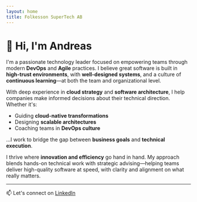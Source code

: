 ```yaml
---
layout: home
title: Folkesson SuperTech AB
---
```


# 👋 Hi, I'm Andreas

I'm a passionate technology leader focused on empowering teams through modern **DevOps** and **Agile** practices. I believe great software is built in **high-trust environments**, with **well-designed systems**, and a culture of **continuous learning**—at both the team and organizational level.

With deep experience in **cloud strategy** and **software architecture**, I help companies make informed decisions about their technical direction. Whether it's:
- Guiding **cloud-native transformations**
- Designing **scalable architectures**
- Coaching teams in **DevOps culture**

…I work to bridge the gap between **business goals** and **technical execution**.

I thrive where **innovation and efficiency** go hand in hand. My approach blends hands-on technical work with strategic advising—helping teams deliver high-quality software at speed, with clarity and alignment on what really matters.

---

📫 Let's connect on [LinkedIn](https://www.linkedin.com/in/andreas-folkesson-71a0538/)
